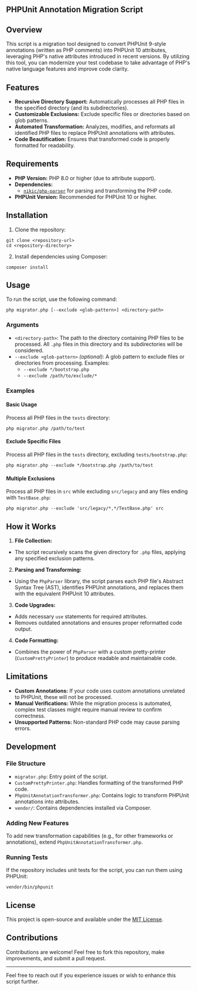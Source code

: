 PHPUnit Annotation Migration Script
----

## Overview

This script is a migration tool designed to convert PHPUnit 9-style annotations (written as PHP comments) into PHPUnit 10 attributes, leveraging PHP's native attributes introduced in recent versions. By utilizing this tool, you can modernize your test codebase to take advantage of PHP's native language features and improve code clarity.

## Features

- **Recursive Directory Support:** Automatically processes all PHP files in the specified directory (and its subdirectories).
- **Customizable Exclusions:** Exclude specific files or directories based on glob patterns.
- **Automated Transformation:** Analyzes, modifies, and reformats all identified PHP files to replace PHPUnit annotations with attributes.
- **Code Beautification:** Ensures that transformed code is properly formatted for readability.

## Requirements

- **PHP Version:** PHP 8.0 or higher (due to attribute support).
- **Dependencies:**
  - [`nikic/php-parser`](https://github.com/nikic/PHP-Parser) for parsing and transforming the PHP code.
- **PHPUnit Version:** Recommended for PHPUnit 10 or higher.

## Installation

1. Clone the repository:

```shell script
git clone <repository-url>
cd <repository-directory>
```

2. Install dependencies using Composer:

```shell script
composer install
```

## Usage

To run the script, use the following command:

```shell script
php migrator.php [--exclude <glob-pattern>] <directory-path>
```

### Arguments

- `<directory-path>`: The path to the directory containing PHP files to be processed. All `.php` files in this directory and its subdirectories will be considered.
- `--exclude <glob-pattern>` *(optional)*: A glob pattern to exclude files or directories from processing. Examples:
  - `--exclude */bootstrap.php`
  - `--exclude /path/to/exclude/*`

### Examples

#### Basic Usage

Process all PHP files in the `tests` directory:

```shell script
php migrator.php /path/to/test
```

#### Exclude Specific Files

Process all PHP files in the `tests` directory, excluding `tests/bootstrap.php`:

```shell script
php migrator.php --exclude */bootstrap.php /path/to/test
```

#### Multiple Exclusions

Process all PHP files in `src` while excluding `src/legacy` and any files ending with `TestBase.php`:

```shell script
php migrator.php --exclude 'src/legacy/*,*/TestBase.php' src
```

## How it Works

1. **File Collection:**
  - The script recursively scans the given directory for `.php` files, applying any specified exclusion patterns.

2. **Parsing and Transforming:**
  - Using the `PhpParser` library, the script parses each PHP file's Abstract Syntax Tree (AST), identifies PHPUnit annotations, and replaces them with the equivalent PHPUnit 10 attributes.

3. **Code Upgrades:**
  - Adds necessary `use` statements for required attributes.
  - Removes outdated annotations and ensures proper reformatted code output.

4. **Code Formatting:**
  - Combines the power of `PhpParser` with a custom pretty-printer (`CustomPrettyPrinter`) to produce readable and maintainable code.

## Limitations

- **Custom Annotations:** If your code uses custom annotations unrelated to PHPUnit, these will not be processed.
- **Manual Verifications:** While the migration process is automated, complex test classes might require manual review to confirm correctness.
- **Unsupported Patterns:** Non-standard PHP code may cause parsing errors.

## Development

### File Structure

- `migrator.php`: Entry point of the script.
- `CustomPrettyPrinter.php`: Handles formatting of the transformed PHP code.
- `PhpUnitAnnotationTransformer.php`: Contains logic to transform PHPUnit annotations into attributes.
- `vendor/`: Contains dependencies installed via Composer.

### Adding New Features

To add new transformation capabilities (e.g., for other frameworks or annotations), extend `PhpUnitAnnotationTransformer.php`.

### Running Tests

If the repository includes unit tests for the script, you can run them using PHPUnit:

```shell script
vendor/bin/phpunit
```

## License

This project is open-source and available under the [MIT License](LICENSE).

## Contributions

Contributions are welcome! Feel free to fork this repository, make improvements, and submit a pull request.

---

Feel free to reach out if you experience issues or wish to enhance this script further.
